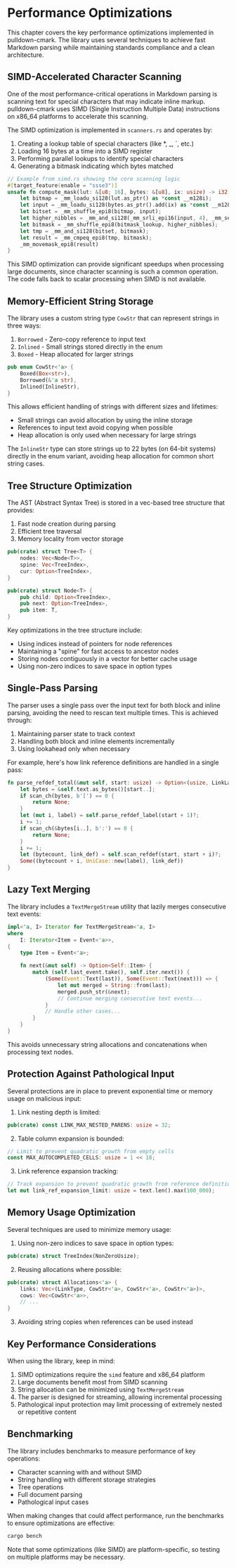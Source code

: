 # Performance Optimizations

This chapter covers the key performance optimizations implemented in pulldown-cmark. The library uses several techniques to achieve fast Markdown parsing while maintaining standards compliance and a clean architecture.

## SIMD-Accelerated Character Scanning

One of the most performance-critical operations in Markdown parsing is scanning text for special characters that may indicate inline markup. pulldown-cmark uses SIMD (Single Instruction Multiple Data) instructions on x86_64 platforms to accelerate this scanning.

The SIMD optimization is implemented in `scanners.rs` and operates by:

1. Creating a lookup table of special characters (like *, _, `, etc.)
2. Loading 16 bytes at a time into a SIMD register
3. Performing parallel lookups to identify special characters
4. Generating a bitmask indicating which bytes matched

```rust
// Example from simd.rs showing the core scanning logic
#[target_feature(enable = "ssse3")]
unsafe fn compute_mask(lut: &[u8; 16], bytes: &[u8], ix: usize) -> i32 {
    let bitmap = _mm_loadu_si128(lut.as_ptr() as *const __m128i);
    let input = _mm_loadu_si128(bytes.as_ptr().add(ix) as *const __m128i);
    let bitset = _mm_shuffle_epi8(bitmap, input);
    let higher_nibbles = _mm_and_si128(_mm_srli_epi16(input, 4), _mm_set1_epi8(0x0f));
    let bitmask = _mm_shuffle_epi8(bitmask_lookup, higher_nibbles);
    let tmp = _mm_and_si128(bitset, bitmask);
    let result = _mm_cmpeq_epi8(tmp, bitmask);
    _mm_movemask_epi8(result)
}
```

This SIMD optimization can provide significant speedups when processing large documents, since character scanning is such a common operation. The code falls back to scalar processing when SIMD is not available.

## Memory-Efficient String Storage

The library uses a custom string type `CowStr` that can represent strings in three ways:

1. `Borrowed` - Zero-copy reference to input text
2. `Inlined` - Small strings stored directly in the enum
3. `Boxed` - Heap allocated for larger strings

```rust
pub enum CowStr<'a> {
    Boxed(Box<str>),
    Borrowed(&'a str),
    Inlined(InlineStr),
}
```

This allows efficient handling of strings with different sizes and lifetimes:

- Small strings can avoid allocation by using the inline storage
- References to input text avoid copying when possible
- Heap allocation is only used when necessary for large strings

The `InlineStr` type can store strings up to 22 bytes (on 64-bit systems) directly in the enum variant, avoiding heap allocation for common short string cases.

## Tree Structure Optimization

The AST (Abstract Syntax Tree) is stored in a vec-based tree structure that provides:

1. Fast node creation during parsing
2. Efficient tree traversal
3. Memory locality from vector storage

```rust
pub(crate) struct Tree<T> {
    nodes: Vec<Node<T>>,
    spine: Vec<TreeIndex>,
    cur: Option<TreeIndex>, 
}

pub(crate) struct Node<T> {
    pub child: Option<TreeIndex>,
    pub next: Option<TreeIndex>,
    pub item: T,
}
```

Key optimizations in the tree structure include:

- Using indices instead of pointers for node references
- Maintaining a "spine" for fast access to ancestor nodes
- Storing nodes contiguously in a vector for better cache usage
- Using non-zero indices to save space in option types

## Single-Pass Parsing

The parser uses a single pass over the input text for both block and inline parsing, avoiding the need to rescan text multiple times. This is achieved through:

1. Maintaining parser state to track context
2. Handling both block and inline elements incrementally
3. Using lookahead only when necessary

For example, here's how link reference definitions are handled in a single pass:

```rust
fn parse_refdef_total(&mut self, start: usize) -> Option<(usize, LinkLabel<'a>, LinkDef<'a>)> {
    let bytes = &self.text.as_bytes()[start..];
    if scan_ch(bytes, b'[') == 0 {
        return None;
    }
    let (mut i, label) = self.parse_refdef_label(start + 1)?;
    i += 1;
    if scan_ch(&bytes[i..], b':') == 0 {
        return None;
    }
    i += 1;
    let (bytecount, link_def) = self.scan_refdef(start, start + i)?;
    Some((bytecount + i, UniCase::new(label), link_def))
}
```

## Lazy Text Merging

The library includes a `TextMergeStream` utility that lazily merges consecutive text events:

```rust
impl<'a, I> Iterator for TextMergeStream<'a, I>
where
    I: Iterator<Item = Event<'a>>,
{
    type Item = Event<'a>;

    fn next(&mut self) -> Option<Self::Item> {
        match (self.last_event.take(), self.iter.next()) {
            (Some(Event::Text(last)), Some(Event::Text(next))) => {
                let mut merged = String::from(last);
                merged.push_str(&next);
                // Continue merging consecutive text events...
            }
            // Handle other cases...
        }
    }
}
```

This avoids unnecessary string allocations and concatenations when processing text nodes.

## Protection Against Pathological Input

Several protections are in place to prevent exponential time or memory usage on malicious input:

1. Link nesting depth is limited:
```rust
pub(crate) const LINK_MAX_NESTED_PARENS: usize = 32;
```

2. Table column expansion is bounded:
```rust
// Limit to prevent quadratic growth from empty cells
const MAX_AUTOCOMPLETED_CELLS: usize = 1 << 18;
```

3. Link reference expansion tracking:
```rust
// Track expansion to prevent quadratic growth from reference definitions
let mut link_ref_expansion_limit: usize = text.len().max(100_000);
```

## Memory Usage Optimization

Several techniques are used to minimize memory usage:

1. Using non-zero indices to save space in option types:
```rust
pub(crate) struct TreeIndex(NonZeroUsize);
```

2. Reusing allocations where possible:
```rust
pub(crate) struct Allocations<'a> {
    links: Vec<(LinkType, CowStr<'a>, CowStr<'a>, CowStr<'a>)>,
    cows: Vec<CowStr<'a>>,
    // ...
}
```

3. Avoiding string copies when references can be used instead

## Key Performance Considerations

When using the library, keep in mind:

1. SIMD optimizations require the `simd` feature and x86_64 platform
2. Large documents benefit most from SIMD scanning
3. String allocation can be minimized using `TextMergeStream`
4. The parser is designed for streaming, allowing incremental processing
5. Pathological input protection may limit processing of extremely nested or repetitive content

## Benchmarking

The library includes benchmarks to measure performance of key operations:

- Character scanning with and without SIMD
- String handling with different storage strategies
- Tree operations
- Full document parsing
- Pathological input cases

When making changes that could affect performance, run the benchmarks to ensure optimizations are effective:

```bash
cargo bench
```

Note that some optimizations (like SIMD) are platform-specific, so testing on multiple platforms may be necessary.
